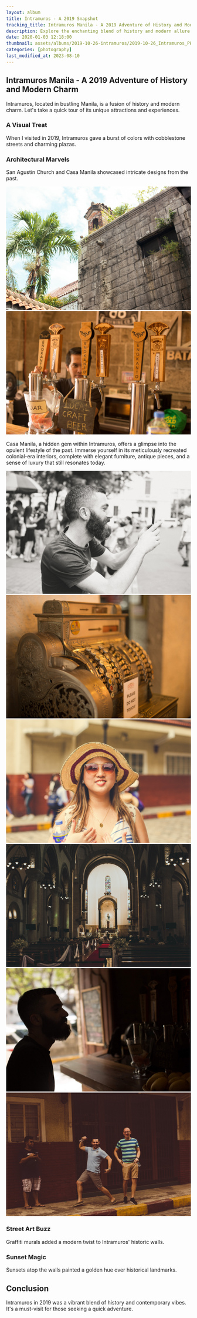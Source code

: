 ```yaml
---
layout: album
title: Intramuros - A 2019 Snapshot
tracking_title: Intramuros Manila - A 2019 Adventure of History and Modern Charm
description: Explore the enchanting blend of history and modern allure in Intramuros, Manila. Delve into cobblestone streets, architectural wonders like San Agustin Church, vibrant street art, and thrilling bike adventures that defined "A visit to Intramuros in 2019." Witness sunsets that cast a golden glow over historical landmarks. Embark on a journey that captures the essence of old and new, perfect for modern adventurers seeking an unforgettable experience.
date: 2020-01-03 12:18:00
thumbnail: assets/albums/2019-10-26-intramuros/2019-10-26_Intramuros_PH_6252_preview.png
categories: [photography]
last_modified_at: 2023-08-10
---
```


## Intramuros Manila - A 2019 Adventure of History and Modern Charm

Intramuros, located in bustling Manila, is a fusion of history and modern charm. Let's take a quick tour of its unique attractions and experiences.

### A Visual Treat

When I visited in 2019, Intramuros gave a burst of colors with cobblestone streets and charming plazas.

### Architectural Marvels

San Agustin Church and Casa Manila showcased intricate designs from the past.


![alt](/assets/albums/2019-10-26-intramuros/2019-10-26_Intramuros_PH_6252.jpg)       ![alt](/assets/albums/2019-10-26-intramuros/2019-10-26_Intramuros_PH_6257.jpg) 

Casa Manila, a hidden gem within Intramuros, offers a glimpse into the opulent lifestyle of the past. Immerse yourself in its meticulously recreated colonial-era interiors, complete with elegant furniture, antique pieces, and a sense of luxury that still resonates today.


![alt](/assets/albums/2019-10-26-intramuros/2019-10-26_Intramuros_PH_6308.jpg)
![alt](/assets/albums/2019-10-26-intramuros/2019-10-26_Intramuros_PH_6253.jpg)       ![alt](/assets/albums/2019-10-26-intramuros/2019-10-26_Intramuros_PH_6290.jpg)       ![alt](/assets/albums/2019-10-26-intramuros/2019-10-26_Intramuros_PH_6311.jpg)
![alt](/assets/albums/2019-10-26-intramuros/2019-10-26_Intramuros_PH_6256.jpg)       ![alt](/assets/albums/2019-10-26-intramuros/2019-10-26_Intramuros_PH_6296.jpg)



### Street Art Buzz

Graffiti murals added a modern twist to Intramuros' historic walls.

### Sunset Magic

Sunsets atop the walls painted a golden hue over historical landmarks.

## Conclusion

Intramuros in 2019 was a vibrant blend of history and contemporary vibes. It's a must-visit for those seeking a quick adventure.
